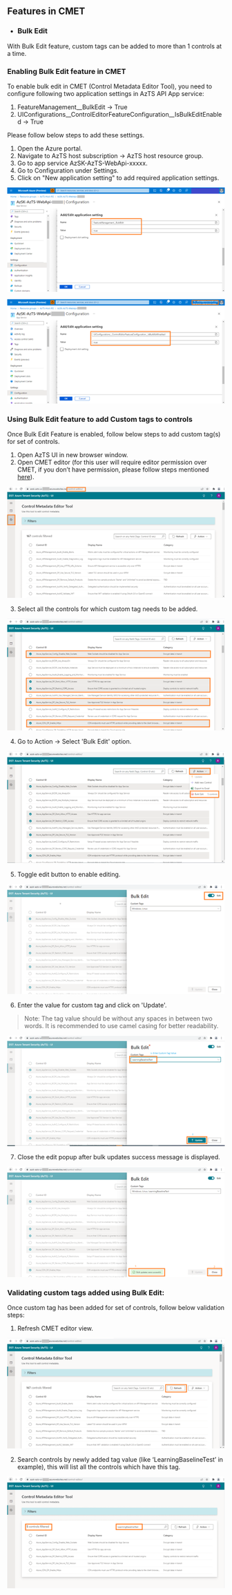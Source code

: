 ## Features in CMET
- ### Bulk Edit

With Bulk Edit feature, custom tags can be added to more than 1 controls at a time.

### **Enabling Bulk Edit feature in CMET**

To enable bulk edit in CMET (Control Metadata Editor Tool), you need to configure following two application settings in AzTS API App service:

1.	FeatureManagement__BulkEdit -> True
2.	UIConfigurations__ControlEditorFeatureConfiguration__IsBulkEditEnabled -> True

Please follow below steps to add these settings.
1. Open the Azure portal.
2. Navigate to AzTS host subscription -> AzTS host resource group.
3. Go to app service AzSK-AzTS-WebApi-xxxxx.
4. Go to Configuration under Settings.
5. Click on "New application setting" to add required application settings.

![Resources](../../Images/06_BulkEdit_1.png)

![Resources](../../Images/06_BulkEdit_2.png)


### **Using Bulk Edit feature to add Custom tags to controls** 

Once Bulk Edit Feature is enabled, follow below steps to add custom tag(s) for set of controls.

1. Open AzTS UI in new browser window.
2. Open CMET editor (for this user will require editor permission over CMET, if you don’t have permission, please follow steps mentioned [here](../Extending%20AzTS/Prerequisites.md#access-to-cmet-control-metadata-editor-tool)).

![Resources](../../Images/06_BulkEdit_OpenCMET.png)

3. Select all the controls for which custom tag needs to be added. 

![Resources](../../Images/06_BulkEdit_SelectControls.png)

4. Go to Action -> Select 'Bulk Edit' option.

![Resources](../../Images/06_BulkEdit_SelectBulkEdit.png)

5. Toggle edit button to enable editing.

![Resources](../../Images/06_BulkEdit_ToggleEdit.png)

6. Enter the value for custom tag and click on 'Update'.
  >Note: The tag value should be without any spaces in between two words. It is recommended to use camel casing for better readability.

![Resources](../../Images/06_BulkEdit_Update.png)

7. Close the edit popup after bulk updates success message is displayed.

![Resources](../../Images/06_BulkEdit_UpdateSuccess.png)

### **Validating custom tags added using Bulk Edit:**
Once custom tag has been added for set of controls, follow below validation steps:

1. Refresh CMET editor view.

![Resources](../../Images/06_BulkEdit_Refresh.png)

2. Search controls by newly added tag value (like ‘LearningBaselineTest’ in example), this will list all the controls which have this tag. 

![Resources](../../Images/06_BulkEdit_FilterControls.png)




